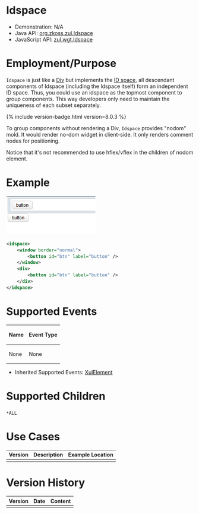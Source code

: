 

# Idspace

- Demonstration: N/A
- Java API: [org.zkoss.zul.Idspace](https://www.zkoss.org/javadoc/latest/zk/org/zkoss/zul/Idspace.html)
- JavaScript API: [zul.wgt.Idspace](https://www.zkoss.org/javadoc/latest/jsdoc/classes/zul.wgt.Idspace.html)

# Employment/Purpose

`Idspace` is just like a
[Div]({{site.baseurl}}/zk_component_ref/div) but implements
the [ID space]({{site.baseurl}}/zk_dev_ref/ui_composing/id_space), all
descendant components of Idspace (including the Idspace itself) form an
independent ID space. Thus, you could use an idspace as the topmost
component to group components. This way developers only need to maintain
the uniqueness of each subset separately.

{% include version-badge.html version=8.0.3 %}

To group components without rendering a Div, `Idspace` provides "nodom"
mold. It would render no-dom widget in client-side. It only renders
comment nodes for positioning.

Notice that it's not recommended to use hflex/vflex in the children of
nodom element.

# Example

![](/zk_component_ref/images/ZKComRef_Idspace_Example.png)

```xml
<idspace>
    <window border="normal">
        <button id="btn" label="button" />
    </window>
    <div>
        <button id="btn" label="button" />
    </div>
</idspace>
```

# Supported Events

<table>
<thead>
<tr class="header">
<th><center>
<p>Name</p>
</center></th>
<th><center>
<p>Event Type</p>
</center></th>
</tr>
</thead>
<tbody>
<tr class="odd">
<td><p>None</p></td>
<td><p>None</p></td>
</tr>
</tbody>
</table>

- Inherited Supported Events: [ XulElement]({{site.baseurl}}/zk_component_ref/base_components/xulelement#Supported_Events)

# Supported Children

`*ALL`

# Use Cases

| Version | Description | Example Location |
|---------|-------------|------------------|
|         |             |                  |

# Version History



| Version | Date | Content |
|---------|------|---------|
|         |      |         |



